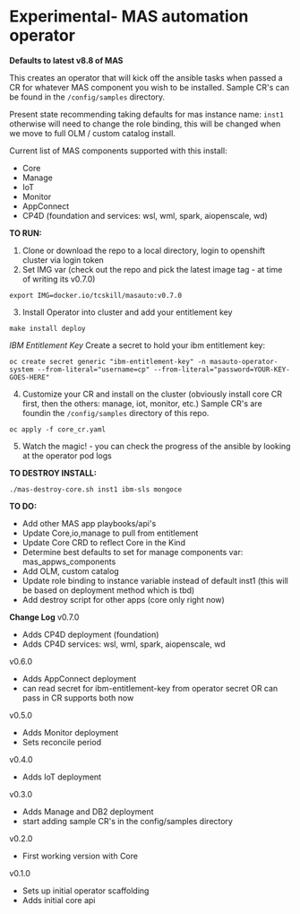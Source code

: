 # Experimental- MAS automation operator

**Defaults to latest v8.8 of MAS**

This creates an operator that will kick off the ansible tasks when passed a CR for whatever MAS component you wish to be installed.
Sample CR's can be found in the `/config/samples` directory.

Present state recommending taking defaults for mas instance name: `inst1` otherwise will need to change the role binding, this will be changed when we move to full OLM / custom catalog install.

Current list of MAS components supported with this install:
- Core
- Manage
- IoT
- Monitor
- AppConnect
- CP4D (foundation and services: wsl, wml, spark, aiopenscale, wd)

**TO RUN:**

1.  Clone or download the repo to a local directory, login to openshift cluster via login token
2.  Set IMG var (check out the repo and pick the latest image tag - at time of writing its v0.7.0)

`export IMG=docker.io/tcskill/masauto:v0.7.0`

3.  Install Operator into cluster and add your entitlement key

`make install deploy`

*IBM Entitlement Key*
Create a secret to hold your ibm entitlement key:

`oc create secret generic "ibm-entitlement-key" -n masauto-operator-system --from-literal="username=cp" --from-literal="password=YOUR-KEY-GOES-HERE"`

4.  Customize your CR and install on the cluster (obviously install core CR first, then the others: manage, iot, monitor, etc.) Sample CR's are foundin the `/config/samples` directory of this repo.

`oc apply -f core_cr.yaml`

5.  Watch the magic! - you can check the progress of the ansible by looking at the operator pod logs

**TO DESTROY INSTALL:**

`./mas-destroy-core.sh inst1 ibm-sls mongoce`

**TO DO:**
- Add other MAS app playbooks/api's
- Update Core,io,manage to pull from entitlement
- Update Core CRD to reflect Core in the Kind
- Determine best defaults to set for manage components var: mas_appws_components
- Add OLM, custom catalog
- Update role binding to instance variable instead of default inst1 (this will be based on deployment method which is tbd)
- Add destroy script for other apps (core only right now)

**Change Log**
v0.7.0
- Adds CP4D deployment (foundation)
- Adds CP4D services: wsl, wml, spark, aiopenscale, wd

v0.6.0
- Adds AppConnect deployment
- can read secret for ibm-entitlement-key from operator secret OR can pass in CR supports both now

v0.5.0
- Adds Monitor deployment
- Sets reconcile period

v0.4.0
- Adds IoT deployment

v0.3.0
- Adds Manage and DB2 deployment
- start adding sample CR's in the config/samples directory

v0.2.0
- First working version with Core

v0.1.0
- Sets up initial operator scaffolding
- Adds initial core api
